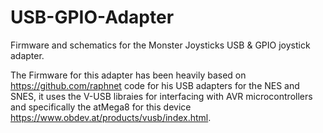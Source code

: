 # USB-GPIO-Adapter
Firmware and schematics for the Monster Joysticks USB &amp; GPIO joystick adapter.

The Firmware for this adapter has been heavily based on https://github.com/raphnet code for his USB adapters for the NES and SNES, it uses the V-USB libraies for interfacing with AVR microcontrollers and specifically the atMega8 for this device https://www.obdev.at/products/vusb/index.html.
